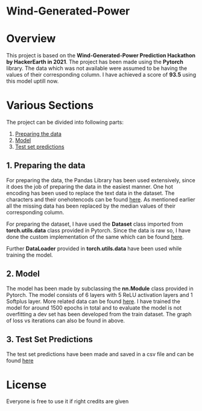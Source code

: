 # Wind-Generated-Power

# Overview
This project is based on the **Wind-Generated-Power Prediction Hackathon by HackerEarth in 2021**. The project has been made using the **Pytorch** library. The data which was not available were assumed to be having the values of their corresponding column. I have achieved a score of **93.5** using this model uptill now.

# Various Sections
The project can be divided into following parts:
1. [Preparing the data]()
2. [Model]()
3. [Test set predictions]()

## 1. Preparing the data
For preparing the data, the Pandas Library has been used extensively, since it does the job of preparing the data in the easiest manner. One hot encoding has been used to replace the text data in the dataset. The characters and their onehotencods can be found [here](). As mentioned earlier all the missing data has been replaced by the median values of their corresponding column.

For preparing the dataset, I have used the **Dataset** class imported from **torch.utils.data** class provided in Pytorch. Since the data is raw so, I have done the custom implementation of the same which can be found [here]().

Further **DataLoader** provided in **torch.utils.data** have been used while training the model.

## 2. Model
The model has been made by subclassing the **nn.Module** class provided in Pytorch. The model consists of 6 layers with 5 ReLU activation layers and 1 Softplus layer. More related data can be found [here](). I have trained the model for around 1500 epochs in total and to evaluate the model is not overfitting a dev set has been developed from the train dataset. The graph of loss vs iterations can also be found in above.

## 3. Test Set Predictions
The test set predictions have been made and saved in a csv file and can be found [here]()

# License
Everyone is free to use it if right credits are given 
